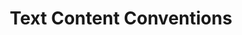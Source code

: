 ---
title: Text Content Conventions
redirect_to: https://ucfopen.github.io/Obojobo-Docs/releases/v3.3.2/developers/text_content
---